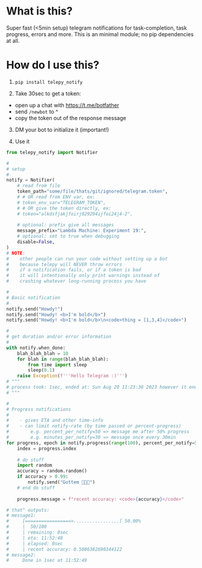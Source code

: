 # What is this?

Super fast (<5min setup) telegram notifications for task-completion, task progress, errors and more. This is an minimal module; no pip dependencies at all.

# How do I use this?

1. `pip install telepy_notify`

2. Take 30sec to get a token:
  - open up a chat with https://t.me/botfather
  - send `/newbot` to ^
  - copy the token out of the response message

3. DM your bot to initialize it (important!)

4. Use it

```python
from telepy_notify import Notifier

# 
# setup
# 
notify = Notifier(
    # read from file
    token_path="some/file/thats/git/ignored/telegram.token",
    # # OR read from ENV var, ex:
    # token_env_var="TELEGRAM_TOKEN",
    # # OR give the token directly, ex:
    # token="alkdsfjakjfoirj029294ijfoi24j4-2",
    
    # optional: prefix give all messages
    message_prefix="Lambda Machine: Experiment 19:",
    # optional: set to true when debugging
    disable=False,
)
# NOTE:
#    other people can run your code without setting up a bot
#    because telepy will NEVER throw errors 
#    if a notification fails, or if a token is bad
#    it will intentionally only print warnings instead of
#    crashing whatever long-running process you have

# 
# Basic notification
# 
notify.send("Howdy!")
notify.send("Howdy! <b>I'm bold</b>")
notify.send("Howdy! <b>I'm bold</b>\n<code>thing = [1,3,4]</code>")

# 
# get duration and/or error information
# 
with notify.when_done:
    blah_blah_blah = 10
    for blah in range(blah_blah_blah):
        from time import sleep
        sleep(0.1)
    raise Exception(f'''Hello Telegram :)''')
# """
# process took: 1sec, ended at: Sun Aug 20 11:23:38 2023 however it ended with an error: Exception('Hello Telegram :)')
# """

# 
# Progress notifications
# 
#    - gives ETA and other time-info
#    - can limit notify-rate (by time passed or percent-progress)
#        e.g. percent_per_notify=50 => message me after 50% progress
#        e.g. minutes_per_notify=30 => message once every 30min
for progress, epoch in notify.progress(range(100), percent_per_notify=50, minutes_per_notify=30):
    index = progress.index
    
    # do stuff
    import random
    accuracy = random.random()
    if accuracy > 0.99:
        notify.send("Gottem 🎉🎉🎉")
    # end do stuff
    
    progress.message = f"recent accuracy: <code>{accuracy}</code>"

# that^ outputs:
# message1:
#     [=================>.................] 50.00% 
#     |  50/100 
#     | remaining: 0sec 
#     | eta: 11:52:48 
#     | elapsed: 0sec 
#     | recent accuracy: 0.5086382690344122
# message2:
#     Done in 1sec at 11:52:49


```
